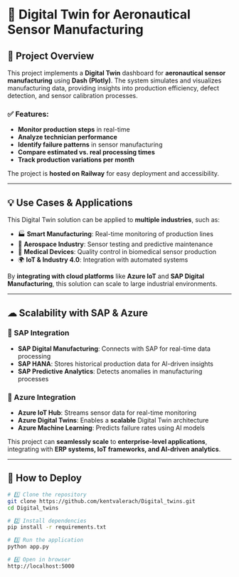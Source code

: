 # 🚀 Digital Twin for Aeronautical Sensor Manufacturing

## 📌 Project Overview
This project implements a **Digital Twin** dashboard for **aeronautical sensor manufacturing** using **Dash (Plotly)**. The system simulates and visualizes manufacturing data, providing insights into production efficiency, defect detection, and sensor calibration processes.

### ✅ Features:
- **Monitor production steps** in real-time  
- **Analyze technician performance**  
- **Identify failure patterns** in sensor manufacturing  
- **Compare estimated vs. real processing times**  
- **Track production variations per month**  

The project is **hosted on Railway** for easy deployment and accessibility.

---

## 💡 Use Cases & Applications
This Digital Twin solution can be applied to **multiple industries**, such as:
- 🏭 **Smart Manufacturing**: Real-time monitoring of production lines  
- 🚀 **Aerospace Industry**: Sensor testing and predictive maintenance  
- 🏥 **Medical Devices**: Quality control in biomedical sensor production  
- 🌍 **IoT & Industry 4.0**: Integration with automated systems  

By **integrating with cloud platforms** like **Azure IoT** and **SAP Digital Manufacturing**, this solution can scale to large industrial environments.

---

## ☁ Scalability with SAP & Azure
### 🔹 SAP Integration
- **SAP Digital Manufacturing**: Connects with SAP for real-time data processing  
- **SAP HANA**: Stores historical production data for AI-driven insights  
- **SAP Predictive Analytics**: Detects anomalies in manufacturing processes  

### 🔹 Azure Integration
- **Azure IoT Hub**: Streams sensor data for real-time monitoring  
- **Azure Digital Twins**: Enables a **scalable** Digital Twin architecture  
- **Azure Machine Learning**: Predicts failure rates using AI models  

This project can **seamlessly scale** to **enterprise-level applications**, integrating with **ERP systems, IoT frameworks, and AI-driven analytics**.

---

## 🚀 How to Deploy

```sh
# 1️⃣ Clone the repository
git clone https://github.com/kentvalerach/Digital_twins.git
cd Digital_twins

# 2️⃣ Install dependencies
pip install -r requirements.txt

# 3️⃣ Run the application
python app.py

# 4️⃣ Open in browser
http://localhost:5000
